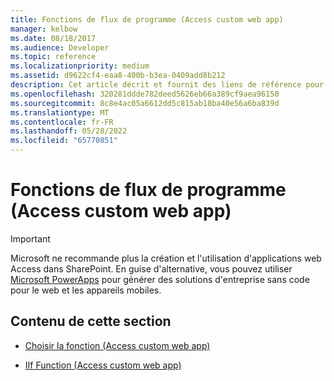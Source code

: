 ```yaml
---
title: Fonctions de flux de programme (Access custom web app)
manager: kelbow
ms.date: 08/18/2017
ms.audience: Developer
ms.topic: reference
ms.localizationpriority: medium
ms.assetid: d9622cf4-eaa8-400b-b3ea-0409add8b212
description: Cet article décrit et fournit des liens de référence pour les fonctions de flux de programme (accéder à une application web personnalisée).
ms.openlocfilehash: 320281ddde782deed5626eb66a389cf9aea96150
ms.sourcegitcommit: 8c8e4ac05a6612dd5c815ab18ba40e56a6ba839d
ms.translationtype: MT
ms.contentlocale: fr-FR
ms.lasthandoff: 05/28/2022
ms.locfileid: "65770851"
---
```

# <a name="program-flow-functions-access-custom-web-app"></a>Fonctions de flux de programme (Access custom web app)

> [!IMPORTANT]
> Microsoft ne recommande plus la création et l'utilisation d'applications web Access dans SharePoint. En guise d'alternative, vous pouvez utiliser [Microsoft PowerApps](https://powerapps.microsoft.com/) pour générer des solutions d'entreprise sans code pour le web et les appareils mobiles. 
  
## <a name="in-this-section"></a>Contenu de cette section

- [Choisir la fonction (Access custom web app)](choose-function-access-custom-web-app.md)
    
- [IIf Function (Access custom web app)](iif-function-access-custom-web-app.md)
    

